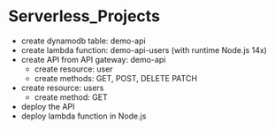# Serverless_Projects
* create dynamodb table: demo-api
* create lambda function: demo-api-users (with runtime Node.js 14x)
* create API from API gateway: demo-api
	* create resource: user
	* create methods: GET, POST, DELETE PATCH
*	create resource: users
	*	create method: GET
* deploy the API
* deploy lambda function in Node.js
